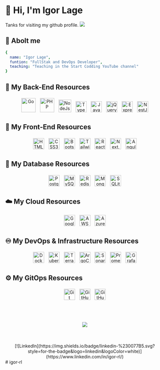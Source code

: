 <!-- badges https://github.com/Ileriayo/markdown-badges -->
<!-- icons https://devicon.dev/ -->
<!-- perfil_examples https://github.com/iuricode/readme-template/tree/main/perfil-->

# 👋 Hi, I'm Igor Lage
Tanks for visiting my github profile.
<img src="https://img.shields.io/static/v1?label=IRL&message=FULL&STAK&DEVOPS&color=2d2d2d&style=for-the-badge&logo=GitHub">

## 👤 Abolt me
```yml
{
  name: "Igor Lage",
  funtion: "FullStak and DevOps Developer",
  teaching: "Teaching in the Start Codding YouTube channel"
}
```

## 🚀 My Back-End Resources

<p align="center">
  <img src="https://cdn.jsdelivr.net/gh/devicons/devicon/icons/go/go-original-wordmark.svg" alt="Go" height="45" style="margin: 5px;">
  <img src="https://cdn.jsdelivr.net/gh/devicons/devicon/icons/php/php-original.svg" alt="PHP" height="45" style="margin: 5px;">
  <img src="https://cdn.jsdelivr.net/gh/devicons/devicon@latest/icons/nodejs/nodejs-original-wordmark.svg" alt="NodeJs" height="40" style="margin: 5px;">
  <img src="https://cdn.jsdelivr.net/gh/devicons/devicon/icons/typescript/typescript-original.svg" alt="TypeScript" height="35" style="margin: 5px;">
  <img src="https://cdn.jsdelivr.net/gh/devicons/devicon/icons/javascript/javascript-original.svg" alt="JavaScript" height="35" style="margin: 5px;">
  <img src="https://cdn.jsdelivr.net/gh/devicons/devicon/icons/jquery/jquery-original.svg" alt="jQuery" height="35" style="margin: 5px;">
  <img src="https://raw.githubusercontent.com/simple-icons/simple-icons/develop/icons/express.svg" alt="Express.js" height="35" style="margin: 5px;">
  <img src="https://cdn.jsdelivr.net/gh/devicons/devicon@latest/icons/nestjs/nestjs-original.svg" alt="NestJs" height="35" style="margin: 5px;">
</p>


## 🎨 My Front-End Resources

<p align="center">
  <img src="https://cdn.jsdelivr.net/gh/devicons/devicon/icons/html5/html5-original.svg" alt="HTML5" height="35" style="margin: 5px;">
  <img src="https://cdn.jsdelivr.net/gh/devicons/devicon/icons/css3/css3-original.svg" alt="CSS3" height="35" style="margin: 5px;">
  <img src="https://cdn.jsdelivr.net/gh/devicons/devicon/icons/bootstrap/bootstrap-original.svg" alt="Bootstrap" height="35" style="margin: 5px;">
  <img src="https://cdn.jsdelivr.net/gh/devicons/devicon/icons/tailwindcss/tailwindcss-original.svg" alt="TailwindCSS" height="35" style="margin: 5px;">
  <img src="https://cdn.jsdelivr.net/gh/devicons/devicon/icons/react/react-original.svg" alt="React.JS" height="35" style="margin: 5px;">
  <img src="https://cdn.jsdelivr.net/gh/devicons/devicon/icons/nextjs/nextjs-original.svg" alt="Next.JS" height="35" style="margin: 5px;">
  <img src="https://cdn.jsdelivr.net/gh/devicons/devicon/icons/angularjs/angularjs-original.svg" alt="Angular.JS" height="35" style="margin: 5px;">
</p>

## 🎲 My Database Resources

<p align="center">
  <img src="https://cdn.jsdelivr.net/gh/devicons/devicon/icons/postgresql/postgresql-original.svg" alt="PostgreSQL" height="35" style="margin: 5px;">
  <img src="https://cdn.jsdelivr.net/gh/devicons/devicon/icons/mysql/mysql-original.svg" alt="MySQL" height="35" style="margin: 5px;">
  <img src="https://cdn.jsdelivr.net/gh/devicons/devicon/icons/redis/redis-original.svg" alt="Redis" height="35" style="margin: 5px;">
  <img src="https://cdn.jsdelivr.net/gh/devicons/devicon/icons/mongodb/mongodb-original.svg" alt="MongoDB" height="35" style="margin: 5px;">
  <img src="https://cdn.jsdelivr.net/gh/devicons/devicon/icons/sqlite/sqlite-original.svg" alt="SQLite" height="35" style="margin: 5px;">
</p>

## ☁️ My Cloud Resources

<p align="center">
  <img src="https://cdn.jsdelivr.net/gh/devicons/devicon/icons/googlecloud/googlecloud-original.svg" alt="Google Cloud" height="35" style="margin: 5px;">
  <img src="https://cdn.jsdelivr.net/gh/devicons/devicon/icons/amazonwebservices/amazonwebservices-original-wordmark.svg" alt="AWS" height="35" style="margin: 5px;">
  <img src="https://cdn.jsdelivr.net/gh/devicons/devicon/icons/azure/azure-original.svg" alt="Azure" height="35" style="margin: 5px;">
</p>

## ♾️ My DevOps & Infrastructure Resources

<p align="center">
  <img src="https://cdn.jsdelivr.net/gh/devicons/devicon/icons/docker/docker-original.svg" alt="Docker" height="35" style="margin: 5px;">
  <img src="https://cdn.jsdelivr.net/gh/devicons/devicon/icons/kubernetes/kubernetes-plain.svg" alt="Kubernetes" height="35" style="margin: 5px;">
  <img src="https://cdn.jsdelivr.net/gh/devicons/devicon/icons/terraform/terraform-original.svg" alt="Terraform" height="35" style="margin: 5px;">
  <img src="https://cdn.jsdelivr.net/gh/devicons/devicon/icons/argocd/argocd-original.svg" alt="ArgoCD" height="35" style="margin: 5px;">
  <img src="https://cdn.jsdelivr.net/gh/devicons/devicon/icons/sonarqube/sonarqube-original.svg" alt="SonarQube" height="35" style="margin: 5px;">
  <img src="https://cdn.jsdelivr.net/gh/devicons/devicon/icons/prometheus/prometheus-original.svg" alt="Prometheus" height="35" style="margin: 5px;">
  <img src="https://cdn.jsdelivr.net/gh/devicons/devicon/icons/grafana/grafana-original.svg" alt="Grafana" height="35" style="margin: 5px;">
</p>

## ⚙️ My GitOps Resources

<p align="center">
  <img src="https://cdn.jsdelivr.net/gh/devicons/devicon/icons/git/git-original.svg" alt="Git" height="35" style="margin: 5px;">
  <img src="https://cdn.jsdelivr.net/gh/devicons/devicon/icons/github/github-original-wordmark.svg" alt="GitHub" height="35" style="margin: 5px;">
  <img src="https://cdn.jsdelivr.net/gh/devicons/devicon/icons/githubactions/githubactions-original.svg" alt="GitHub Actions" height="35" style="margin: 5px;">
</p>



<br>
<br>
<br>
  
  
<div align="center">
<img src="https://github-readme-stats.vercel.app/api?username=igorRL&show_icons=true&theme=radical">
</div>
<br>
<br>
<br>

<div align="center">
  [![LinkedIn](https://img.shields.io/badge/linkedin-%230077B5.svg?style=for-the-badge&logo=linkedin&logoColor=white)](https://www.linkedin.com/in/igor-rl/)
</div>
# igor-rl
